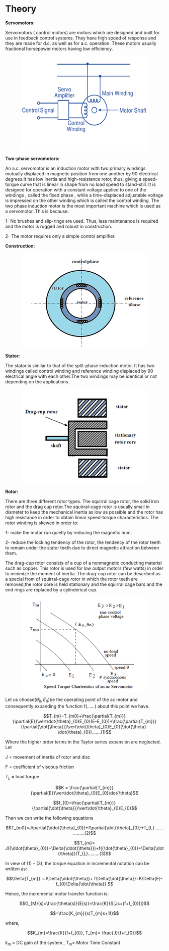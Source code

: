 # Theory
**Servomotors:**

Servomotors ( control motors) are motors which are designed and built for use in feedback control systems. 
They have high speed of response and they are made for d.c. as well as for a.c. operation. These motors usually fractional horsepower motors having low efficiency.

<center>
<img alt="" src="./images/ckt.png" style="width:400px;height:300px;">
</center>

**Two-phase servomotors:**

An a.c. servomotor is an induction motor with two primary windings mutually displaced in magnetic position from one another by 90 electrical degrees.It has low inertia and high-resistance rotor, thus, giving a speed-torque curve that is linear in shape from no load speed to stand-still.
It is designed for operation with a constant voltage applied to one of the windings , called the fixed phase , while a time-displaced adjustable voltage is impressed on the other winding which is called the control winding.
The two phase induction motor is the most important machine which is used as a servomotor. This is because:

1- No brushes and slip-rings are used. Thus, less maintenance is required and the motor is rugged and robust in construction.

2- The motor requires only a simple control amplifier.

**Construction:**

<center>								
<img class="center" alt="" src="./images/const.png" style="width:400px;height:300px;">
</center>

**Stator:**

The stator is similar to that of the split-phase induction motor. It has two windings called control winding and reference winding displaced by 90 electrical angle with each other.The two windings may be identical or not depending on the applications.

<center>                
<img  alt="" src="./images/rotor.png" style="width:400px;height:300px;">
</center>

**Rotor:**

There are three different rotor types. The squirral cage rotor, the solid iron rotor and the drag cup rotor.The squirral-cage rotor is usually small in diameter to keep the mechanical inertia as low as possible and the rotor has high resistance in order to obtain linear speed-torque characteristics. The rotor winding is skewed in order to:

1- make the motor run quietly by reducing the magnetic hum.

2- reduce the locking tendency of the rotor, the tendency of the rotor teeth to remain under the stator teeth due to direct magnetic attraction between them.				
								
The drag-cup rotor consists of a cup of a nonmagnetic conducting material such as copper.
This rotor is used for low output motors (few watts) in order to minimize the moment of inertia.
The drag-cup rotor can be described as a special from of squirral-cage rotor in which the rotor teeth are removed,the rotor core is held stationary and the squirral cage bars and the end rings are replaced by a cylinderical cup.

<center>
<img alt="" src="./images/eq1.png" style="width:400px;height:300px;">
</center>	

Let us choose($\dot{\theta}_{0},E_{0}$)be the operating point of the ac motor and consequently expanding the function f(……) about this point we have.

$$T_{m}=T_{m0}+\frac{\partial{T_{m}}}{\partial{E}}\vert\dot{\theta}_{0}E_{0}(E-E_{0})+\frac{\partial{T_{m}}}{\partial{\dot{\theta}}}\vert\dot{\theta}_{0}E_{0}(\dot{\theta}-\dot{\theta}_{0}).......(1)$$   

Where the higher order terms in the Taylor series expansion are neglected. Let

J =	movement of inertia of rotor and disc

F 	=	coefficient of viscous friction

$T_{L}$ 	= 	load torque

$$K = \frac{\partial{T_{m}}}{\partial{E}}\vert\dot{\theta}_{0}E_{0}\dot{\theta}$$

$$f_{0}=\frac{\partial{T_{m}}}{\partial{\dot{\theta}}}\vert\dot{\theta}_{0}E_{0}$$

Then we can write the following equations 

$$T_{m0}=J\partial{\ddot{\theta}_{0}}+f\partial{\dot{\theta}_{0}}+T_{L}................(2)$$

$$T_{m}= J({\ddot{\theta}_{0}}+\Delta{\ddot{\theta}})+f({\dot{\theta}_{0}}+\Delta{\dot{\theta}})T_{L}.........(3)$$

In view of (1) – (3), the torque equation in incremental notation can be written as:

$$\Delta{T_{m}} =J\Delta{\ddot{\theta}}+ f\Delta{\dot{\theta}}=K\Delta{E}-f_{0}\Delta{\dot{\theta}} $$

Hence, the incremental motor transfer function is:

$$G_{M}(s)=\frac{\theta(s)}{E(s)}=\frac{K}{S[Js+(f+f_{0})]}$$

$$=\frac{K_{m}}{s(T_{m}s+1)}$$

where,

$$K_{m}=\frac{K}{f+f_{0}}, T_{m}= \frac{J}{f+f_{0}}$$

$k_{m}$ = DC gain of the system , $T_{m}$= Motor Time Constant							
<script id="MathJax-script" async src="https://cdn.jsdelivr.net/npm/mathjax@3/es5/tex-mml-chtml.js"></script>								